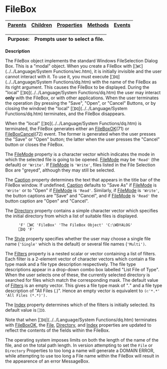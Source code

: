 




<h1 class="heading"><span class="name">FileBox</span></h1>

| [Parents](../ParentLists/FileBox.htm) | [Children](../ChildLists/FileBox.htm) | [Properties](../PropLists/FileBox.htm) | [Methods](../MethodLists/FileBox.htm) | [Events](../EventLists/FileBox.htm) |
| --- | --- | --- | --- | ---  |


| Purpose: | Prompts user to select a file. |
| --- | ---  |


**Description**


The FileBox object implements the standard Windows FileSelection Dialog Box. This is a "modal" object. When you create a FileBox with [`⎕WC`](../../Language/System Functions/wc.htm), it is initially invisible and the user cannot interact with it. To use it, you must execute [`⎕DQ`](../../Language/System Functions/dq.htm) with the name of the FileBox as its right argument. This causes the FileBox to be displayed. During the "local" [`⎕DQ`](../../Language/System Functions/dq.htm) the user may interact **only** with the FileBox, or with other applications. When the user terminates the operation (by pressing the "Save", "Open", or "Cancel" Buttons, or by closing the window) the "local" [`⎕DQ`](../../Language/System Functions/dq.htm) terminates, and the FileBox disappears.



When the "local" [`⎕DQ`](../../Language/System Functions/dq.htm) is terminated, the FileBox generates either an [FileBoxOK](../a-z/fileboxok.md)(71) or [FileBoxCancel](../a-z/fileboxcancel.md)(72) event. The former is generated when the user presses the "Save" or "Open" button; the latter when the user presses the "Cancel" button or closes the FileBox.


The [FileMode](../a-z/filemode.md) property is a character vector which indicates the mode in which the selected file is going to be opened. [FileMode](../a-z/filemode.md) may be `'Read'` (the default) or `'Write'`. If [FileMode](../a-z/filemode.md) is `'Write'`, files listed in the File Selection Box are "greyed", although they may still be selected.


The [Caption](../a-z/caption.md) property determines the text that appears in the title bar of the FileBox window. If undefined, [Caption](../a-z/caption.md) defaults to "Save As" if [FileMode](../a-z/filemode.md) is `'Write'` or to "Open" if [FileMode](../a-z/filemode.md) is `'Read'`. Similarly, if [FileMode](../a-z/filemode.md) is `'Write'`, the button captions are "Save" and "Cancel", and if [FileMode](../a-z/filemode.md) is `'Read'` the button caption are "Open" and "Cancel".


The [Directory](../a-z/directory.md) property contains a simple character vector which specifies the initial directory from which a list of suitable files is displayed.
```apl
      'F' ⎕WC 'FileBox' 'The FileBox Object' 'C:\WDYALOG'
      ⎕DQ 'F'
```


The [Style](../a-z/style.md) property specifies whether the user may choose a single file name (`'Single'`  which is the default) or several file names (`'Multi')`.


The [Filters](../a-z/filters.md) property is a nested scalar or vector containing a list of filters. Each filter is a 2-element vector of character vectors which contain a file type mask and a file type description respectively. The file type descriptions appear in a drop-down combo box labelled "List File of Type". When the user selects one of these, the currently selected directory is searched for files which match the corresponding mask. The default value of [Filters](../a-z/filters.md) is an empty vector. This gives a file type mask of "*.*" and a file type description of "All Files (*.*)". Hence an empty vector is equivalent to `(⊂'*.*' 'All Files (*.*)').`


The [Index](../a-z/index.md) property determines which of the filters is initially selected. Its default value is `⎕IO`.


Note that when [`⎕DQ`](../../Language/System Functions/dq.htm) terminates with [FileBoxOK](../a-z/fileboxok.md), the [File](../a-z/file.md), [Directory](../a-z/directory.md), and [Index](../a-z/index.md) properties are updated to reflect the contents of the fields within the FileBox.


The operating system imposes limits on both the length of the name of the file, and on the total path length. In version attempting to set the `File` or `Directory` Properties to too long a name will generate a DOMAIN ERROR, while attempting to use too long a File name within the FileBox will result in the appearence of an error MessageBox.


